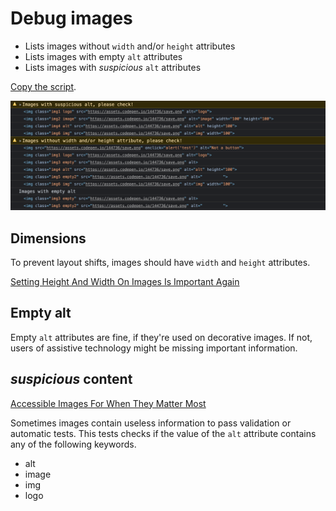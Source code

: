 # Debug images

* Lists images without `width` and/or `height` attributes
* Lists images with empty `alt` attributes
* Lists images with _suspicious_  `alt` attributes

[Copy the script](https://github.com/matuzo/DevToolsSnippets/blob/main/debugimages/debugimages.js).

![Demo output of the image debugging script that lists images with suspicious and empty alts and images with missing width or height attributes](../assets/imagedebug.png)

## Dimensions

To prevent layout shifts, images should have `width` and `height` attributes.

[Setting Height And Width On Images Is Important Again](https://www.smashingmagazine.com/2020/03/setting-height-width-images-important-again/)

## Empty alt

Empty `alt` attributes are fine, if they're used on decorative images. If not, users of assistive technology might be missing important information.

## _suspicious_ content

[Accessible Images For When They Matter Most](https://www.smashingmagazine.com/2020/05/accessible-images/#decorative)

Sometimes images contain useless information to pass validation or automatic tests. This tests checks if the value of the `alt` attribute contains any of the following keywords.

* alt
* image
* img
* logo
